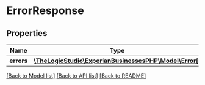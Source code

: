 # ErrorResponse

## Properties
Name | Type | Description | Notes
------------ | ------------- | ------------- | -------------
**errors** | [**\TheLogicStudio\ExperianBusinessesPHP\Model\Error[]**](Error.md) | errors | [optional] 

[[Back to Model list]](../README.md#documentation-for-models) [[Back to API list]](../README.md#documentation-for-api-endpoints) [[Back to README]](../README.md)


